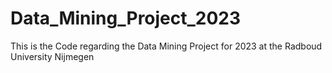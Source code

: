 # Data_Mining_Project_2023
This is the Code regarding the Data Mining Project for 2023 at the Radboud University Nijmegen
